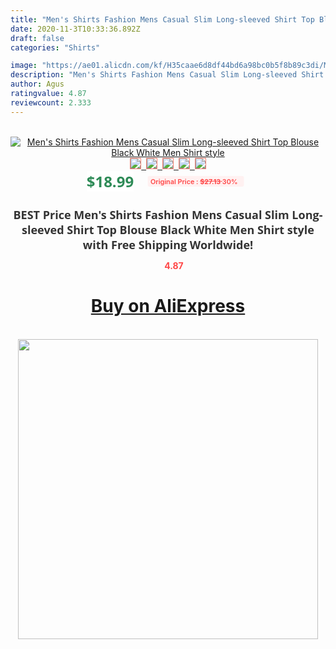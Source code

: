 ```yaml
---
title: "Men's Shirts Fashion Mens Casual Slim Long-sleeved Shirt Top Blouse Black White Men Shirt style"
date: 2020-11-3T10:33:36.892Z
draft: false
categories: "Shirts"

image: "https://ae01.alicdn.com/kf/H35caae6d8df44bd6a98bc0b5f8b89c3di/Men-s-Shirts-Fashion-Mens-Casual-Slim-Long-sleeved-Shirt-Top-Blouse-Black-White-Men-Shirt.jpg"
description: "Men's Shirts Fashion Mens Casual Slim Long-sleeved Shirt Top Blouse Black White Men Shirt style"
author: Agus
ratingvalue: 4.87
reviewcount: 2.333
---
```

<br>
<div style="text-align: center;">
<a href="https://s.click.aliexpress.com/e/_AOHXFJ" target="_blank" rel="nofollow noopener noreferrer"><img alt="Men's Shirts Fashion Mens Casual Slim Long-sleeved Shirt Top Blouse Black White Men Shirt style" class="magnifier-image" src="https://ae01.alicdn.com/kf/H35caae6d8df44bd6a98bc0b5f8b89c3di/Men-s-Shirts-Fashion-Mens-Casual-Slim-Long-sleeved-Shirt-Top-Blouse-Black-White-Men-Shirt.jpg_640x640.jpg">
<br>
<img style="border:1px solid salmon" src="https://ae01.alicdn.com/kf/H35caae6d8df44bd6a98bc0b5f8b89c3di/Men-s-Shirts-Fashion-Mens-Casual-Slim-Long-sleeved-Shirt-Top-Blouse-Black-White-Men-Shirt.jpg_120x120.jpg">&nbsp;&nbsp;<img style="border:1px solid salmon" src="https://ae01.alicdn.com/kf/H98db8b4852944dd892ec6f6e6359db32O/Men-s-Shirts-Fashion-Mens-Casual-Slim-Long-sleeved-Shirt-Top-Blouse-Black-White-Men-Shirt.jpg_120x120.jpg">&nbsp;&nbsp;<img style="border:1px solid salmon" src="https://ae01.alicdn.com/kf/H73b1abf5de424e999671d8c972b48fc2A/Men-s-Shirts-Fashion-Mens-Casual-Slim-Long-sleeved-Shirt-Top-Blouse-Black-White-Men-Shirt.jpg_120x120.jpg">&nbsp;&nbsp;<img style="border:1px solid salmon" src="https://ae01.alicdn.com/kf/H9f9e3adc98724d1bb04e675df2731fcb2/Men-s-Shirts-Fashion-Mens-Casual-Slim-Long-sleeved-Shirt-Top-Blouse-Black-White-Men-Shirt.jpg_120x120.jpg">&nbsp;&nbsp;<img style="border:1px solid salmon" src="https://ae01.alicdn.com/kf/Hc125ab91d36e4ca7a18bbc623072f450Z/Men-s-Shirts-Fashion-Mens-Casual-Slim-Long-sleeved-Shirt-Top-Blouse-Black-White-Men-Shirt.jpg_120x120.jpg"></a></div><br0>
<div style="text-align: center;"><span style="background-color: white; border: 0px; box-sizing: border-box; color: seagreen; display: inline-block; font-family: &quot;open sans&quot; , &quot;arial&quot; , &quot;helvetica&quot; , sans-serif , &quot;heiti&quot;; font-size: 24px; font-stretch: inherit; font-weight: 700; line-height: inherit; margin: 0px 10px 0px 0px; padding: 0px; vertical-align: middle;">$18.99 </span>
<span style="background: rgb(255 , 241 , 241); border-radius: 3px; border: 0px; box-sizing: border-box; color: #ff4747; display: inline-block; font-family: inherit; font-size: 12px; font-stretch: inherit; font-style: inherit; font-variant: inherit; font-weight: 600; line-height: inherit; margin: 0px; padding: 2px 5px; transform: scale(0.9); vertical-align: middle;">Original Price : <b style="text-decoration: line-through;">$27.13 </b> 30%&nbsp;&nbsp;</span></div>
<h1 style="color: #333333; display: inline-block; font-family: &quot;open sans&quot; , &quot;arial&quot; , &quot;helvetica&quot; , sans-serif , &quot;heiti&quot;; font-size: 18px; font-stretch: inherit; font-weight: 700; text-align: center;">BEST Price Men's Shirts Fashion Mens Casual Slim Long-sleeved Shirt Top Blouse Black White Men Shirt style with Free Shipping Worldwide!</h1>
<div style="color: #ff4747; text-align: center;">
<img src="https://4.bp.blogspot.com/-M0ZcTcb-5uY/XleCXlxnR4I/AAAAAAAAAEc/OrjgMkXV1oMQFaCRZj5HQwOCBcu3w1FegCPcBGAYYCw/s1600/star.png" style="height: 15px;">&nbsp;<b>4.87</b></div>
<div class="button_cont" align="center"><a class="buynow_a" href="https://s.click.aliexpress.com/e/_AOHXFJ" target="_blank" rel="nofollow noopener noreferrer"><H1>Buy on AliExpress</H1></a></div><br>
<div class="separator" style="clear: both; text-align: center;">
<img src="https://lh3.googleusercontent.com/-pTy5HemUv9M/XlePHvY0dAI/AAAAAAAAAE4/0nX5iRUoIWY8eMW9Dpxeirr157OZliDIgCLcBGAsYHQ/s1600/badge.gif" width="480">
</div>
